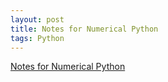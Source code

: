```yaml
---
layout: post
title: Notes for Numerical Python
tags: Python
---
```

[Notes for Numerical Python](https://github.com/xzenggit/self_learning/blob/master/Python/Notes%20for%20Numerical%20Python.ipynb)
